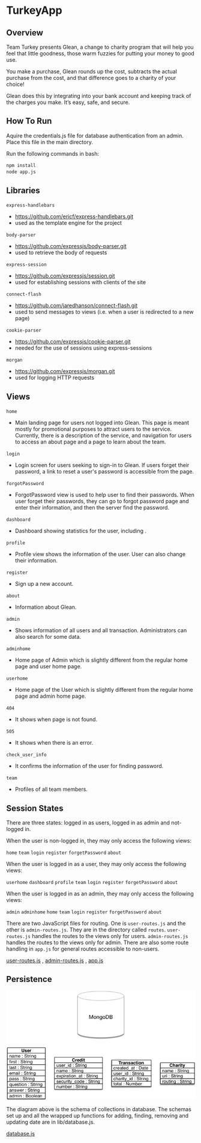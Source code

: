 # TurkeyApp

## Overview
Team Turkey presents Glean, a change to charity program that will help you feel that little goodness, those warm fuzzies for putting your money to good use.

You make a purchase, Glean rounds up the cost, subtracts the actual purchase from the cost, and that difference goes to a charity of your choice!

Glean does this by integrating into your bank account and keeping track of the charges you make. It’s easy, safe, and secure.

## How To Run

Aquire the credentials.js file for database authentication from an admin. Place this file in the main directory.

Run the following commands in bash:

```bash
npm install
node app.js
```
## Libraries

``express-handlebars``
  * https://github.com/ericf/express-handlebars.git
  * used as the template engine for the project

``body-parser``
  * https://github.com/expressjs/body-parser.git
  * used to retrieve the body of requests

``express-session``
  * https://github.com/expressjs/session.git
  * used for establishing sessions with clients of the site

``connect-flash``
  * https://github.com/jaredhanson/connect-flash.git
  * used to send messages to views (i.e. when a user is redirected to a new page)

``cookie-parser``
  * https://github.com/expressjs/cookie-parser.git
  * needed for the use of sessions using express-sessions

``morgan``
  * https://github.com/expressjs/morgan.git
  * used for logging HTTP requests

## Views

``home``
  * Main landing page for users not logged into Glean. This page is meant mostly for promotional purposes to attract users to the service. Currently, there is a description of the service, and navigation for users to access an about page and a page to learn about the team.

``login``
  * Login screen for users seeking to sign-in to Glean. If users forget their password, a link to reset a user's password is accessible from the page.

``forgotPassword``
 * ForgotPassword view is used to help user to find their passwords. When user forget their passwords, they can go to forgot password page and enter their information, and then the server find the password.

``dashboard``
 * Dashboard showing statistics for the user, including .

``profile``
  * Profile view shows the information of the user. User can also change their information.

``register``
  * Sign up a new account.

``about``
  * Information about Glean.

``admin``
  * Shows information of all users and all transaction. Administrators can also search for some data.

``adminhome``
  * Home page of Admin which is slightly different from the regular home page and user home page.

``userhome``
  * Home page of the User which is slightly different from the regular home page and admin home page.

``404``
  * It shows when page is not found.

``505``
  * It shows when there is an error.

``check_user_info``
  * It confirms the information of the user for finding password.

``team``
  * Profiles of all team members.


## Session States

There are three states: logged in as users, logged in as admin and not-logged in.

When the user is non-logged in, they may only access the following views:

  `home`
  `team`
  `login`
  `register`
  `forgetPassword`
  `about`

When the user is logged in as a user, they may only access the following views:

  `userhome`
  `dashboard`
  `profile`
  `team`
  `login`
  `register`
  `forgetPassword`
  `about`

When the user is logged in as an admin, they may only access the following views:

  `admin`
  `adminhome`
  `home`
  `team`
  `login`
  `register`
  `forgetPassword`
  `about`

There are two JavaScript files for routing. One is `user-routes.js` and the other is `admin-routes.js`. They are in the directory called `routes`. `user-routes.js` handles the routes to the views only for users. `admin-routes.js` handles the routes to the views only for admin. There are also some route handling in `app.js` for general routes accessible to non-users.


[user-routes.js](routes/user-routes.js) ,
[admin-routes.js](routes/admin-routes.js) ,
[app.js](app.js)



## Persistence

![database diagram](/gleanDB.png)

The diagram above is the schema of collections in database. The schemas set up and all the wrapped up functions for adding, finding, removing and updating date are in lib/database.js.

[database.js](lib/database.js)
